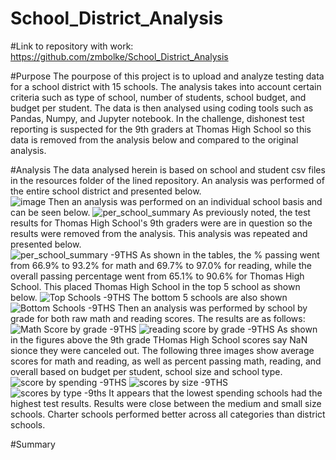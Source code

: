 # School_District_Analysis

#Link to repository with work: https://github.com/zmbolke/School_District_Analysis 

#Purpose
The pourpose of this project is to upload and analyze testing data for a school district with 15 schools. The analysis takes into account certain criteria such as type of school, number of students, school budget, and budget per student. The data is then analysed using coding tools such as Pandas, Numpy, and Jupyter notebook. In the challenge, dishonest test reporting is suspected for the 9th graders at Thomas High School so this data is removed from the analysis below and compared to the original analysis.  

#Analysis
The data analysed herein is based on school and student csv files in the resources folder of the lined repository. An analysis was performed of the entire school district and presented below.  
![image](https://user-images.githubusercontent.com/95301484/150464427-5058a347-39ee-4ac4-a71b-9e7bb0de618f.png)
Then an analysis was performed on an individual school basis and can be seen below.
![per_school_summary ](https://user-images.githubusercontent.com/95301484/150464805-bcde9807-f251-4a5d-b3e2-ae3613041dac.png)
As previously noted, the test results for Thomas High School's 9th graders were are in question so the results were removed from the analysis. This analysis was repeated and presented below.   
![per_school_summary -9THS](https://user-images.githubusercontent.com/95301484/150464955-bb5eea0d-df1b-48fb-9b95-e0b4551229ee.png)
As shown in the tables, the % passing went from 66.9% to 93.2% for math and 69.7% to 97.0% for reading, while the overall passing percentage went from 65.1% to 90.6% for Thomas High School.
This placed Thomas High School in the top 5 school as shown below. 
![Top Schools -9THS](https://user-images.githubusercontent.com/95301484/150465245-59f49ae9-e9f0-4f2e-b241-1b0a3b84fc0d.png)
The bottom 5 schools are also shown
![Bottom Schools -9THS](https://user-images.githubusercontent.com/95301484/150465269-35589aa8-28f4-470e-918c-042a1818836d.png)
Then an analysis was performed by school by grade for both raw math and reading scores. The results are as follows: 
![Math Score by grade -9THS](https://user-images.githubusercontent.com/95301484/150465486-8a7084b5-044f-4678-b931-cac9f2db6b25.png)
![reading score by grade -9THS](https://user-images.githubusercontent.com/95301484/150465499-81fdc9a8-50d0-45f5-944e-2047948a1fd9.png)
As shown in the figures above the 9th grade THomas High School scores say NaN sionce they were canceled out. 
The following three images show average scores for math and reading, as well as percent passing math, reading, and overall based on budget per student, school size and school type. 
![score by spending -9THS](https://user-images.githubusercontent.com/95301484/150465668-a767727d-b173-47f9-8a37-d2a40218de96.png)
![scores by size -9THS](https://user-images.githubusercontent.com/95301484/150465670-543ea6a4-dea4-4ca4-8d82-1ddbf020a95d.png)
![scores by type -9ths](https://user-images.githubusercontent.com/95301484/150465675-a0ea7e3b-a6dd-46c6-a052-20f37ca9fcef.png)
It appears that the lowest spending schools had the highest test results. 
Results were close between the medium and small size schools. 
Charter schools performed better across all categories than district schools. 

#Summary


